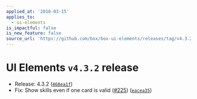 ```yaml
---
applied_at: '2018-03-15'
applies_to:
  - ui-elements
is_impactful: false
is_new_feature: false
source_url: 'https://github.com/box/box-ui-elements/releases/tag/v4.3.2'
---
```


# UI Elements `v4.3.2` release


* Release: 4.3.2 ([`468ea1f`](https://github.com/box/box-ui-elements/commit[`468ea1f`](https://github.com/box/box-ui-elements/commit/468ea1f)))
* Fix: Show skills even if one card is valid ([#225](https://github.com/box/box-ui-elements/pull/225)) ([`eacea35`](https://github.com/box/box-ui-elements/commit[`eacea35`](https://github.com/box/box-ui-elements/commit/eacea35)))



